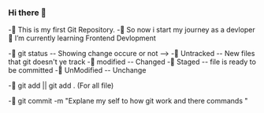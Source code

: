 ### Hi there 👋
-🔭 This is my first Git Repository. 
-🔭 So now i start my journey as a devloper 
🌱 I’m currently learning  Frontend Devlopment 


-🦾 git status -- Showing change occure or not -->
-🦾 Untracked -- New files that git doesn't ye track 
-🦾 modified -- Changed
-🦾 Staged -- file is ready to be committed
-🦾 UnModified -- Unchange 

-🦾 git add <file name> || git add . (For all file)

-🪽  git commit -m "Explane my self to how git work and there commands "




<!--
**Abhixse/Abhixse** is a ✨ _special_ ✨ repository because its `README.md` (this file) appears on your GitHub profile.

Here are some ideas to get you started:

- 🔭 I’m currently working on   TERMUX THEM PROJECT...
- 🌱 I’m currently learning  PYTHON ...
-
- 🤔 I’m looking for help with WORLD  ...
- 💬 Ask me about ...
- 📫 How to reach me: ...
- 😄 Pronouns: ...
- ⚡ Fun fact: ...
-->
